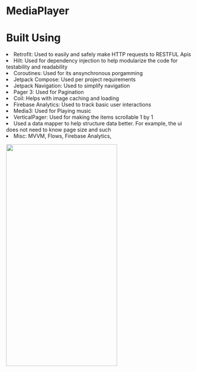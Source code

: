 # MediaPlayer

<h1>Built Using</h1>
<li>Retrofit: Used to easily and safely make HTTP requests to RESTFUL Apis </li>
<li>Hilt: Used for dependency injection to help modularize the code for testability and readability</li>
<li>Coroutines: Used for its ansynchronous porgamming</li>
<li>Jetpack Compose: Used per project requirements</li>
<li>Jetpack Navigation: Used to simplify navigation</li>
<li>Pager 3: Used for Pagination</li>
<li>Coil: Helps with image caching and loading</li>
<li>Firebase Analytics: Used to track basic user interactions</li>
<li>Media3: Used for Playing music</li>
<li>VerticalPager: Used for making the items scrollable 1 by 1</li>
<li>Used a data mapper to help structure data better. For example, the ui does not need to know page size and such</li>
<li>Misc: MVVM, Flows, Firebase Analytics, </li>    

<p float="left">
    <img src="https://github.com/user-attachments/assets/0b8eb959-c7d2-4192-85b8-bcf984a14858" width="300" height="600" />
</p>

